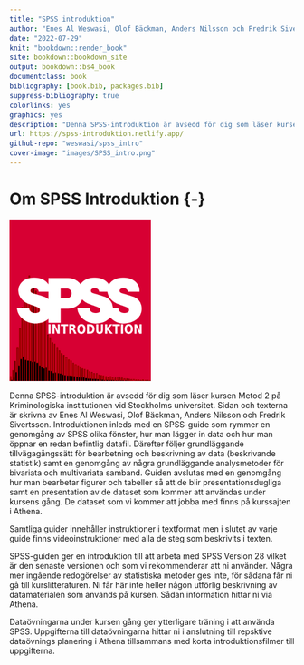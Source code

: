 ```yaml
--- 
title: "SPSS introduktion"
author: "Enes Al Weswasi, Olof Bäckman, Anders Nilsson och Fredrik Sivertsson"
date: "2022-07-29"
knit: "bookdown::render_book"
site: bookdown::bookdown_site
output: bookdown::bs4_book
documentclass: book
bibliography: [book.bib, packages.bib]
suppress-bibliography: true
colorlinks: yes
graphics: yes
description: "Denna SPSS-introduktion är avsedd för dig som läser kursen Metod 2 på Kriminologiska institutionen vid Stockholms universitet. Introduktionen inleds med en SPSS-guide som rymmer en genomgång av SPSS olika fönster, hur man lägger in data och hur man öppnar en redan befintlig datafil. Därefter följer grundläggande tillvägagångssätt för bearbetning och beskrivning av data (beskrivande statistik). Guiden avslutas med en genomgång av några grundläggande analysmetoder för bivariata och multivariata samband."
url: https://spss-introduktion.netlify.app/
github-repo: "weswasi/spss_intro"
cover-image: "images/SPSS_intro.png"
---
```




# Om SPSS Introduktion {-}

<img src="images/SPSS_intro.png" width="250" height="285" class="cover"/><p>Denna SPSS-introduktion är avsedd för dig som läser kursen Metod 2 på Kriminologiska institutionen vid Stockholms universitet. Sidan och texterna är skrivna av Enes Al Weswasi, Olof Bäckman, Anders Nilsson och Fredrik Sivertsson. Introduktionen inleds med en SPSS-guide som rymmer en genomgång av SPSS olika fönster, hur man lägger in data och hur man öppnar en redan befintlig datafil. Därefter följer grundläggande tillvägagångssätt för bearbetning och beskrivning av data (beskrivande statistik) samt en genomgång av några grundläggande analysmetoder för bivariata och multivariata samband. Guiden avslutas med en genomgång hur man bearbetar figurer och tabeller så att de blir presentationsdugliga samt en presentation av de dataset som kommer att användas under kursens gång. De  dataset som vi kommer att jobba med finns på kurssajten i Athena.</p>

Samtliga guider innehåller instruktioner i textformat men i slutet av varje guide finns videoinstruktioner med alla de steg som beskrivits i texten. 

SPSS-guiden ger en introduktion till att arbeta med SPSS Version 28 vilket är den senaste versionen och som vi rekommenderar att ni använder. Några mer ingående redogörelser av statistiska metoder ges inte, för sådana får ni gå till kurslitteraturen. Ni får här inte heller någon utförlig beskrivning av datamaterialen som används på kursen. Sådan information hittar ni via Athena.

Dataövningarna under kursen gång ger ytterligare träning i att använda SPSS. Uppgifterna till dataövningarna hittar ni i anslutning till repsktive dataövnings planering i Athena tillsammans med korta introduktionsfilmer till uppgifterna.
